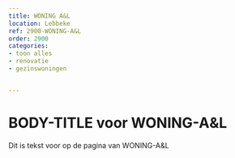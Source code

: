```yaml
---
title: WONING A&L
location: Lebbeke
ref: 2900-WONING-A&L
order: 2900
categories:
- toon alles
- renovatie
- gezinswoningen


---
```

# BODY-TITLE voor WONING-A&L

Dit is tekst voor op de pagina van WONING-A&L